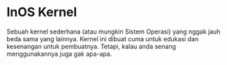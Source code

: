 # InOS Kernel

Sebuah kernel sederhana (atau mungkin Sistem Operasi) yang nggak jauh beda sama yang lainnya. Kernel ini dibuat cuma untuk edukasi dan kesenangan untuk pembuatnya. Tetapi, kalau anda senang menggunakannya juga gak apa-apa.
